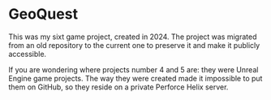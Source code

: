 # GeoQuest
This was my sixt game project, created in 2024. The project was migrated from an old repository to the current one to preserve it and make it publicly accessible.


If you are wondering where projects number 4 and 5 are: they were Unreal Engine game projects. The way they were created made it impossible to put them on GitHub, so they reside on a private Perforce Helix server.

